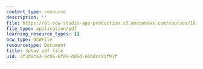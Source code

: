 ```yaml
---
content_type: resource
description: ''
file: https://ol-ocw-studio-app-production.s3.amazonaws.com/courses/18-03sc-differential-equations-fall-2011/3f3d8ca39c066fa9d06d60bdcc91f91f_4gJLEYc3p5w.pdf
file_type: application/pdf
learning_resource_types: []
ocw_type: OCWFile
resourcetype: Document
title: 3play pdf file
uid: 3f3d8ca3-9c06-6fa9-d06d-60bdcc91f91f
---
```

